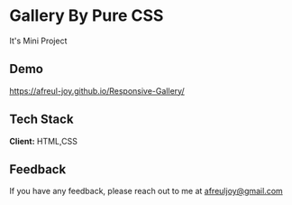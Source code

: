 
# Gallery By Pure CSS
It's Mini Project 



## Demo

https://afreul-joy.github.io/Responsive-Gallery/

  
## Tech Stack

**Client:** HTML,CSS



  
## Feedback

If you have any feedback, please reach out to me at afreuljoy@gmail.com

  
